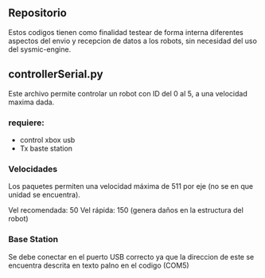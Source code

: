 ## Repositorio
Estos codigos tienen como finalidad testear de forma interna diferentes aspectos del envio y recepcion de datos a los robots, sin necesidad del uso del sysmic-engine.

## controllerSerial.py

Este archivo permite controlar un robot con ID del 0 al 5, a una velocidad maxima dada.

### requiere:
- control xbox usb
- Tx baste station

### Velocidades
Los paquetes permiten una velocidad máxima de 511 por eje (no se en que unidad se encuentra).  

Vel recomendada: 50
Vel rápida: 150 (genera daños en la estructura del robot)

### Base Station
Se debe conectar en el puerto USB correcto ya que la direccion de este se encuentra descrita en texto palno en el codigo (COM5)
